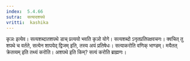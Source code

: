 ```yaml
---
index:  5.4.66
sutra:  सत्यादशपथे
vritti:  kashika 
---
```


कृञः इत्येव। सत्यशब्दातशपथे डाच् प्रत्ययो भवति कृञो योगे। सत्यशब्दो ऽनृतप्रतिपक्षवचनः। क्वचित् तु शपथे च वर्तते, सत्येन शापयेद् द्विजम् इति, तस्य अयं प्रतिषेधः। सत्याकरोति वणिक् भाण्डम्। मयैतत् क्रेतव्यम् इति तथ्यं करोति। अशपथे इति किम्? सत्यं करोति ब्राह्मणः।

